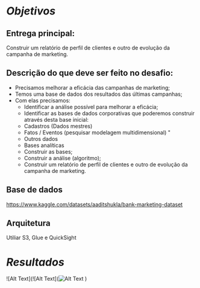 # *Objetivos*

## Entrega principal: 

Construir um relatório de perfil de clientes e outro de evolução da campanha de marketing.

## Descrição do que deve ser feito no desafio:

* Precisamos melhorar a eficácia das campanhas de marketing;
* Temos uma base de dados dos resultados das últimas campanhas;
* Com elas precisamos:
	- Identificar a análise possível para melhorar a eficácia;
	- Identificar as bases de dados corporativas que poderemos construir através desta base inicial:
	- Cadastros (Dados mestres)
	- Fatos / Eventos (pesquisar modelagem multidimensional) "
	- Outros dados
	- Bases analíticas
	- Construir as bases;
	- Construir a análise (algoritmo);
	- Construir um relatório de perfil de clientes e outro de evolução da campanha de marketing.

## Base de dados

https://www.kaggle.com/datasets/aaditshukla/bank-marketing-dataset

## Arquitetura

Utiliar S3, Glue e QuickSight

# *Resultados*

![Alt Text](![Alt Text](![Alt Text](https://drive.google.com/uc?export=view&id=1zBn7_cOUQq1mSMzj-QLg0g5QvQmsw4Pv)
)

